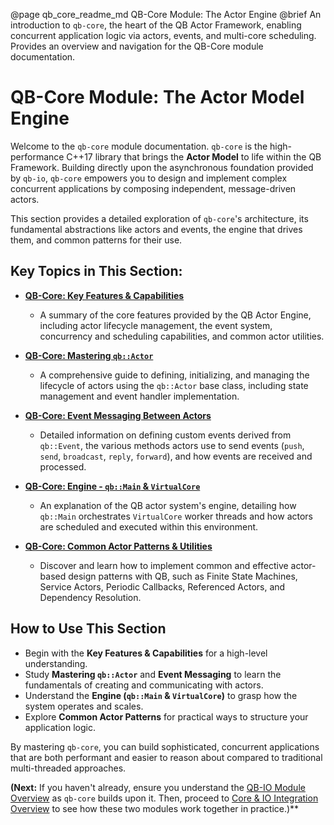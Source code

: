 @page qb_core_readme_md QB-Core Module: The Actor Engine
@brief An introduction to `qb-core`, the heart of the QB Actor Framework, enabling concurrent application logic via actors, events, and multi-core scheduling. Provides an overview and navigation for the QB-Core module documentation.

# QB-Core Module: The Actor Model Engine

Welcome to the `qb-core` module documentation. `qb-core` is the high-performance C++17 library that brings the **Actor Model** to life within the QB Framework. Building directly upon the asynchronous foundation provided by `qb-io`, `qb-core` empowers you to design and implement complex concurrent applications by composing independent, message-driven actors.

This section provides a detailed exploration of `qb-core`'s architecture, its fundamental abstractions like actors and events, the engine that drives them, and common patterns for their use.

## Key Topics in This Section:

*   **[QB-Core: Key Features & Capabilities](./features.md)**
    *   A summary of the core features provided by the QB Actor Engine, including actor lifecycle management, the event system, concurrency and scheduling capabilities, and common actor utilities.

*   **[QB-Core: Mastering `qb::Actor`](./actor.md)**
    *   A comprehensive guide to defining, initializing, and managing the lifecycle of actors using the `qb::Actor` base class, including state management and event handler implementation.

*   **[QB-Core: Event Messaging Between Actors](./messaging.md)**
    *   Detailed information on defining custom events derived from `qb::Event`, the various methods actors use to send events (`push`, `send`, `broadcast`, `reply`, `forward`), and how events are received and processed.

*   **[QB-Core: Engine - `qb::Main` & `VirtualCore`](./engine.md)**
    *   An explanation of the QB actor system's engine, detailing how `qb::Main` orchestrates `VirtualCore` worker threads and how actors are scheduled and executed within this environment.

*   **[QB-Core: Common Actor Patterns & Utilities](./patterns.md)**
    *   Discover and learn how to implement common and effective actor-based design patterns with QB, such as Finite State Machines, Service Actors, Periodic Callbacks, Referenced Actors, and Dependency Resolution.

## How to Use This Section

*   Begin with the **Key Features & Capabilities** for a high-level understanding.
*   Study **Mastering `qb::Actor`** and **Event Messaging** to learn the fundamentals of creating and communicating with actors.
*   Understand the **Engine (`qb::Main` & `VirtualCore`)** to grasp how the system operates and scales.
*   Explore **Common Actor Patterns** for practical ways to structure your application logic.

By mastering `qb-core`, you can build sophisticated, concurrent applications that are both performant and easier to reason about compared to traditional multi-threaded approaches.

**(Next:** If you haven't already, ensure you understand the [QB-IO Module Overview](../3_qb_io/README.md) as `qb-core` builds upon it. Then, proceed to [Core & IO Integration Overview](../5_core_io_integration/README.md) to see how these two modules work together in practice.)** 